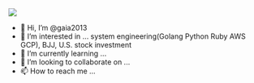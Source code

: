 
<img src="https://github-stats-evirunurm.vercel.app/api/languages.js?username=gaia2013">


- 👋 Hi, I’m @gaia2013
- 👀 I’m interested in ... system engineering(Golang Python Ruby AWS GCP), BJJ, U.S. stock investment
- 🌱 I’m currently learning ...
- 💞️ I’m looking to collaborate on ...
- 📫 How to reach me ...

<!---
gaia2013/gaia2013 is a ✨ special ✨ repository because its `README.md` (this file) appears on your GitHub profile.
You can click the Preview link to take a look at your changes.
--->
